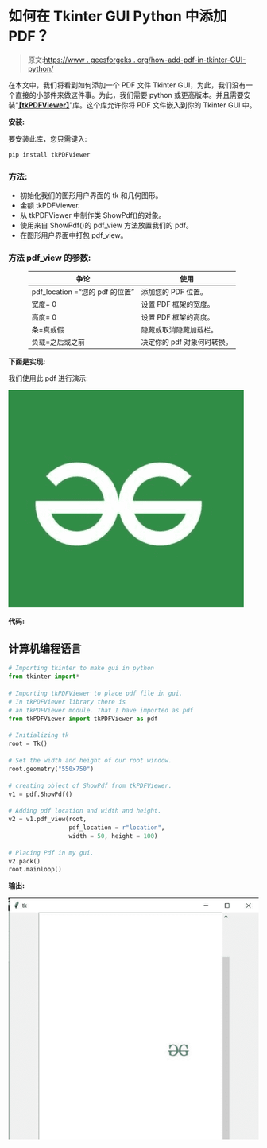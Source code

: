 # 如何在 Tkinter GUI Python 中添加 PDF？

> 原文:[https://www . geesforgeks . org/how-add-pdf-in-tkinter-GUI-python/](https://www.geeksforgeeks.org/how-to-add-pdf-in-tkinter-gui-python/)

在本文中，我们将看到如何添加一个 PDF 文件 Tkinter GUI，为此，我们没有一个直接的小部件来做这件事。为此，我们需要 python 或更高版本。并且需要安装“[**【tkPDFViewer】**](https://pypi.org/project/tkPDFViewer/)”库。这个库允许你将 PDF 文件嵌入到你的 Tkinter GUI 中。

**安装:**

要安装此库，您只需键入:

```py
pip install tkPDFViewer
```

### 方法:

*   初始化我们的图形用户界面的 tk 和几何图形。
*   金额 tkPDFViewer.
*   从 tkPDFViewer 中制作类 ShowPdf()的对象。
*   使用来自 ShowPdf()的 pdf_view 方法放置我们的 pdf。
*   在图形用户界面中打包 pdf_view。

### 方法 pdf_view 的参数:

<figure class="table">

| 争论 | 使用 |
| --- | --- |
| pdf_location =“您的 pdf 的位置” | 添加您的 PDF 位置。 |
| 宽度= 0 | 设置 PDF 框架的宽度。 |
| 高度= 0 | 设置 PDF 框架的高度。 |
| 条=真或假 | 隐藏或取消隐藏加载栏。 |
| 负载=之后或之前 | 决定你的 pdf 对象何时转换。 |

</figure>

**下面是实现:**

我们使用此 pdf 进行演示:

![](img/1fff288f18dc640abef782c34d79f6d1.png)

**代码:**

## 计算机编程语言

```py
# Importing tkinter to make gui in python
from tkinter import*

# Importing tkPDFViewer to place pdf file in gui.
# In tkPDFViewer library there is
# an tkPDFViewer module. That I have imported as pdf
from tkPDFViewer import tkPDFViewer as pdf

# Initializing tk
root = Tk()

# Set the width and height of our root window.
root.geometry("550x750")

# creating object of ShowPdf from tkPDFViewer.
v1 = pdf.ShowPdf()

# Adding pdf location and width and height.
v2 = v1.pdf_view(root,
                 pdf_location = r"location", 
                 width = 50, height = 100)

# Placing Pdf in my gui.
v2.pack()
root.mainloop()
```

**输出:**

![](img/899584919e8172cc767b5befe450ba57.png)